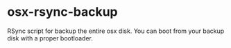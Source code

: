 # osx-rsync-backup
RSync script for backup the entire osx disk. You can boot from your backup disk with a proper bootloader.
